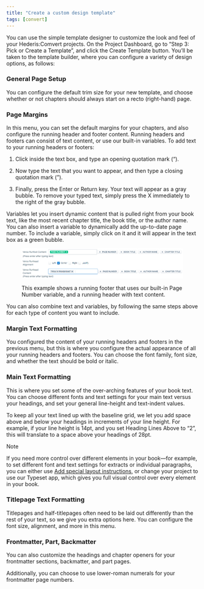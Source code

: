 ```yaml
---
title: "Create a custom design template"
tags: [convert]
---
```

 
<html><body><section data-type="chapter" class="hsecchapter" data-hederis-type="hsecchapter" id="convert-template-designer" data-pi-attrs="id: convert-template-designer; data-tags: convert;" role="doc-chapter" data-tags="convert" data-author-name=" " data-book-title=" " title="Create a custom design template"><p class="hblkp" data-hederis-type="hblkp" id="pBqcUOeEi">You can use the simple template designer to customize the look and feel of your Hederis:Comvert projects. On the Project Dashboard, go to &#8220;Step 3: Pick or Create a Template&#8221;, and click the Create Template button. You&#8217;ll be taken to the template builder, where you can configure a variety of design options, as follows:</p><section class="hwprsubsection" data-hederis-type="hwprsubsection" id="ptU8HGcMc" data-type="subsection" title="General Page Setup"><h1 data-hederis-type="hblktitle" class="hblktitle" id="pgsqrfVIM">General Page Setup</h1><p class="hblkp" data-hederis-type="hblkp" id="pMQ2VpIug">You can configure the default trim size for your new template, and choose whether or not chapters should always start on a recto (right-hand) page.</p></section><section class="hwprsubsection" data-hederis-type="hwprsubsection" id="pGS2ykZEt" data-type="subsection" title="Page Margins"><h1 data-hederis-type="hblktitle" class="hblktitle" id="pDc74hgPX">Page Margins</h1><p class="hblkp" data-hederis-type="hblkp" id="p2I3U7Bw8">In this menu, you can set the default margins for your chapters, and also configure the running header and footer content. Running headers and footers can consist of text content, or use our built-in variables. To add text to your running headers or footers:</p><ol class="hwprnumlist" data-hederis-type="hwprnumlist" id="p4nhrFEzv"><li class="hblkoli" data-hederis-type="hblkoli" id="lifyHHCPtr"><p class="hblkoli" data-hederis-type="hblklip" id="puKa29fvn">Click inside the text box, and type an opening quotation mark (&#8220;).</p></li><li class="hblkoli" data-hederis-type="hblkoli" id="lizW6CsyVV"><p class="hblkoli" data-hederis-type="hblklip" id="p6WVBRfjz">Now type the text that you want to appear, and then type a closing quotation mark (&#8221;).</p></li><li class="hblkoli" data-hederis-type="hblkoli" id="lidEu3ThpK"><p class="hblkoli" data-hederis-type="hblklip" id="pJ6OhbvqZ">Finally, press the Enter or Return key. Your text will appear as a gray bubble. To remove your typed text, simply press the X immediately to the right of the gray bubble.</p></li></ol><p class="hblkp" data-hederis-type="hblkp" id="pA4gb0lSs">Variables let you insert dynamic content that is pulled right from your book text, like the most recent chapter title, the book title, or the author name. You can also insert a variable to dynamically add the up-to-date page number. To include a variable, simply click on it and it will appear in the text box as a green bubble.</p><figure class="hwprfig" data-hederis-type="hwprfig" id="pAKut2pxH"><img data-hederis-type="hblkimg" class="hblkimg" id="p6RJ0wqi8" src="/images/runheadfoot.png" data-img-src="/images/runheadfoot.png"/><p class="hblkcaption" data-hederis-type="hblkcaption" id="pgQdOsjz8">This example shows a running footer that uses our built-in Page Number variable, and a running header with text content.</p></figure><p class="hblkp" data-hederis-type="hblkp" id="p7atOPt9a">You can also combine text and variables, by following the same steps above for each type of content you want to include.</p></section><section class="hwprsubsection" data-hederis-type="hwprsubsection" id="pzsyF7r6z" data-type="subsection" title="Margin Text Formatting"><h1 data-hederis-type="hblktitle" class="hblktitle" id="pcnphsbUH">Margin Text Formatting</h1><p class="hblkp" data-hederis-type="hblkp" id="p6jQwtNrY">You configured the content of your running headers and footers in the previous menu, but this is where you configure the actual appearance of all your running headers and footers. You can choose the font family, font size, and whether the text should be bold or italic.</p></section><section class="hwprsubsection" data-hederis-type="hwprsubsection" id="pUegHCk0t" data-type="subsection" title="Main Text Formatting"><h1 data-hederis-type="hblktitle" class="hblktitle" id="prbjse6hp">Main Text Formatting</h1><p class="hblkp" data-hederis-type="hblkp" id="pjDVQPKCh">This is where you set some of the over-arching features of your book text. You can choose different fonts and text settings for your main text versus your headings, and set your general line-height and text-indent values.</p><p class="hblkp" data-hederis-type="hblkp" id="pbwiRaciw">To keep all your text lined up with the baseline grid, we let you add space above and below your headings in increments of your line height. For example, if your line height is 14pt, and you set Heading Lines Above to &#8220;2&#8221;, this will translate to a space above your headings of 28pt. </p><aside class="hwprbox box" data-hederis-type="hwprbox" id="pUFzkJkZy" data-type="sidebar"><p class="hblktype" data-hederis-type="hblktype" id="pCmN0r0NZ">Note</p><p class="hblkp" data-hederis-type="hblkp" id="pLOTSDleF">If you need more control over different elements in your book&#8212;for example, to set different font and text settings for extracts or individual paragraphs, you can either use <a href="{% link _docs/custom-design.md %}" data-hederis-type="hspana" id="pXUG7KAJv"><span class="Hyperlink" data-hederis-type="hspnspan" id="ptT3ncxVh">Add special layout instructions</span></a>, or change your project to use our Typeset app, which gives you full visual control over every element in your book.</p></aside></section><section class="hwprsubsection" data-hederis-type="hwprsubsection" id="pcUIpZyRH" data-type="subsection" title="Titlepage Text Formatting"><h1 data-hederis-type="hblktitle" class="hblktitle" id="pvSGM440m">Titlepage Text Formatting</h1><p class="hblkp" data-hederis-type="hblkp" id="peIM1vEmH">Titlepages and half-titlepages often need to be laid out differently than the rest of your text, so we give you extra options here. You can configure the font size, alignment, and more in this menu.</p></section><section class="hwprsubsection" data-hederis-type="hwprsubsection" id="p0KJAgvkq" data-type="subsection" title="Frontmatter, Part, Backmatter"><h1 data-hederis-type="hblktitle" class="hblktitle" id="pKK1l4Gq3">Frontmatter, Part, Backmatter</h1><p class="hblkp" data-hederis-type="hblkp" id="p9b9nAM6U">You can also customize the headings and chapter openers for your frontmatter sections, backmatter, and part pages.</p><p class="hblkp" data-hederis-type="hblkp" id="paKjU18MH">Additionally, you can choose to use lower-roman numerals for your frontmatter page numbers.</p></section></section></body></html>
